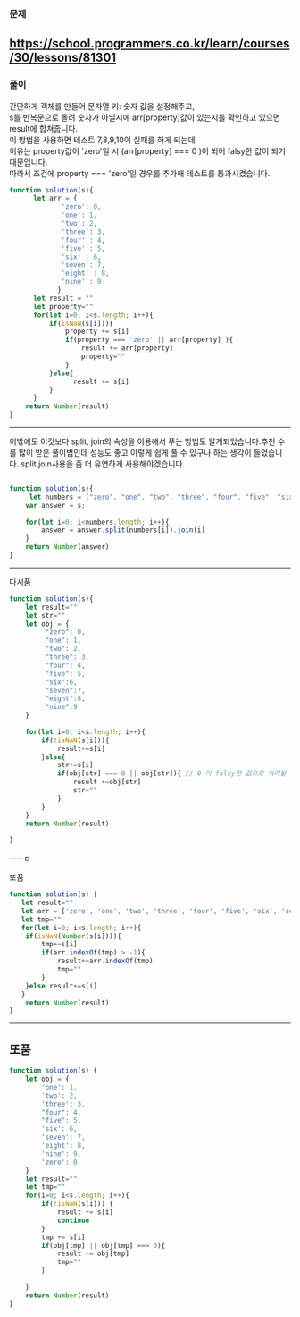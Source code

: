### 문제
https://school.programmers.co.kr/learn/courses/30/lessons/81301
---
### 풀이

간단하게 객체를 만들어 문자열 키: 숫자 값을 설정해주고,<br/> 
s를 반복문으로 돌려 숫자가 아닐시에 arr[property]값이 있는지를 확인하고 있으면 result에 합쳐줍니다.<br/> 
이 방법을 사용하면 테스트 7,8,9,10이 실패를 하게 되는데 <br/> 
이유는 property값이 'zero'일 시 (arr[property] === 0 )이 되어 falsy한 값이 되기 때문입니다. <br/> 
따라서 조건에 property === 'zero'일 경우를 추가해 테스트를 통과시켰습니다.
```jsx
function solution(s){
      let arr = {
             'zero': 0, 
             'one': 1, 
             'two': 2, 
             'three': 3,
             'four' : 4,
             'five' : 5,
             'six' : 6,
             'seven': 7,
             'eight' : 8,
             'nine' : 9
            }
      let result = ""
      let property=""
      for(let i=0; i<s.length; i++){
          if(isNaN(s[i])){
              property += s[i]
              if(property === 'zero' || arr[property] ){
                  result += arr[property]
                  property=""
              }
          }else{
                result += s[i]
          }
      }
    return Number(result)
}

```

----
이밖에도 이것보다 split, join의 속성을 이용해서 푸는 방법도 알게되었습니다.추천 수를 많이 받은 풀이법인데 성능도 좋고 이렇게 쉽게 풀 수 있구나 하는 생각이 들었습니다.
split,join사용을 좀 더 유연하게 사용해야겠습니다.
```jsx

function solution(s){
     let numbers = ["zero", "one", "two", "three", "four", "five", "six", "seven", "eight", "nine"];
    var answer = s;
    
    for(let i=0; i<numbers.length; i++){
        answer = answer.split(numbers[i]).join(i)
    }
    return Number(answer)
}

```

----
다시품
```jsx
function solution(s){
    let result=""
    let str=""
    let obj = {
         "zero": 0,
         "one": 1,
         "two": 2,
         "three": 3, 
         "four": 4,
         "five": 5,
         "six":6, 
         "seven":7, 
         "eight":8,
         "nine":9
    }
    
    for(let i=0; i<s.length; i++){
        if(!isNaN(s[i])){
            result+=s[i]
        }else{
            str+=s[i]
            if(obj[str] === 0 || obj[str]){ // 0 이 falsy한 값으로 처리될 수 있는 가능성을 유념하자.
                result +=obj[str]
                str=""
            }
        }
    }
    return Number(result)
  
}

```
----ㄷ

또품
```jsx
function solution(s) {
   let result=""
   let arr = ['zero', 'one', 'two', 'three', 'four', 'five', 'six', 'seven', 'eight', 'nine']
   let tmp=""
   for(let i=0; i<s.length; i++){
    if(isNaN(Number(s[i]))){
        tmp+=s[i]
        if(arr.indexOf(tmp) > -1){
            result+=arr.indexOf(tmp)
            tmp=""
        }
    }else result+=s[i]
   } 
    return Number(result)
}
```
---

## 또품
```jsx
function solution(s) {
    let obj = {
        'one': 1,
        'two': 2,
        'three': 3,
        "four": 4,
        "five": 5,
        'six': 6,
        'seven': 7,
        'eight': 8,
        'nine': 9,
        'zero': 0
    }
    let result=""
    let tmp=""
    for(i=0; i<s.length; i++){
        if(!isNaN(s[i])) {
            result += s[i]
            continue
        }
        tmp += s[i]
        if(obj[tmp] || obj[tmp] === 0){
            result += obj[tmp]
            tmp=""
        }
        
    }
    return Number(result)
}
```

